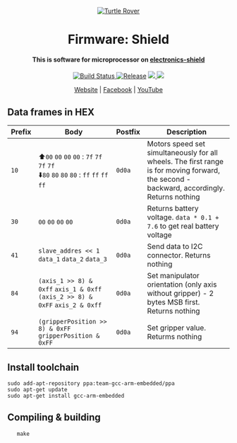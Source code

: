<p align="center">
  <a href="http://turtlerover.com" alt="Turtle Rover"><img src="https://avatars3.githubusercontent.com/u/36553642?s=84&v=4" alt="Turtle Rover" /></a>
</p>
<h1 align="center">Firmware: Shield</h1>
<h4 align="center">This is software for microprocessor on <a href="https://github.com/TurtleRover/electronics-shield">electronics-shield</a></h4>

<p align="center">
  <a href="https://travis-ci.org/TurtleRover/firmware-shield">
    <img src="https://travis-ci.org/TurtleRover/firmware-shield.svg?branch=master" alt="Build Status">
  </a>
  <a href="https://github.com/TurtleRover/firmware-shield/releases">
    <img src="https://img.shields.io/github/release/TurtleRover/firmware-shield.svg" alt="Release"></a>
  <a href="https://github.com/TurtleRover/firmware-shield/blob/master/LICENSE">
      <img src="https://img.shields.io/github/license/TurtleRover/firmware-shield.svg">
  </a>
  <a href="https://twitter.com/TurtleRover">
    <img src="https://img.shields.io/twitter/follow/TurtleRover.svg?style=social&label=Follow">
  </a>
</p>
<p align="center">
  <a href="http://turtlerover.com" alt="Website">Website</a> |
  <a href="https://www.facebook.com/TurtleRover/" alt="Facebook">Facebook</a> |
  <a href="https://www.youtube.com/channel/UCxukvEct3wP0S5FACa3uelA" alt="YouTube">YouTube</a>
</p>

## Data frames in HEX

| Prefix | Body | Postfix | Description |
| --- | --- | --- | --- |
| `10` | ⬆️`00` `00` `00` `00` : `7f` `7f` `7f` `7f`<br>⬇️`80` `80` `80` `80` : `ff` `ff` `ff` `ff`| `0d0a` | Motors speed set simultaneously for all wheels. The first range is for moving forward, the second - backward, accordingly. Returns nothing |
| `30` | `00` `00` `00` `00` | `0d0a` | Returns battery voltage. `data * 0.1 + 7.6` to get real battery voltage |
| `41` | `slave_addres << 1` `data_1` `data_2` `data_3` | `0d0a` | Send data to I2C connector. Returns nothing |
| `84` | `(axis_1 >> 8) & 0xff` `axis_1 & 0xff` `(axis_2 >> 8) & 0xFF` `axis_2 & 0xff` | `0d0a` | Set manipulator orientation (only axis without gripper)	- 2 bytes MSB first. Returns nothing |
| `94` | `(gripperPosition >> 8) & 0xFF` `gripperPosition & 0xFF ` | `0d0a` | Set gripper value. Returms nothing |


## Install toolchain
```
sudo add-apt-repository ppa:team-gcc-arm-embedded/ppa
sudo apt-get update 
sudo apt-get install gcc-arm-embedded
```

## Compiling & building

```
   make
```
